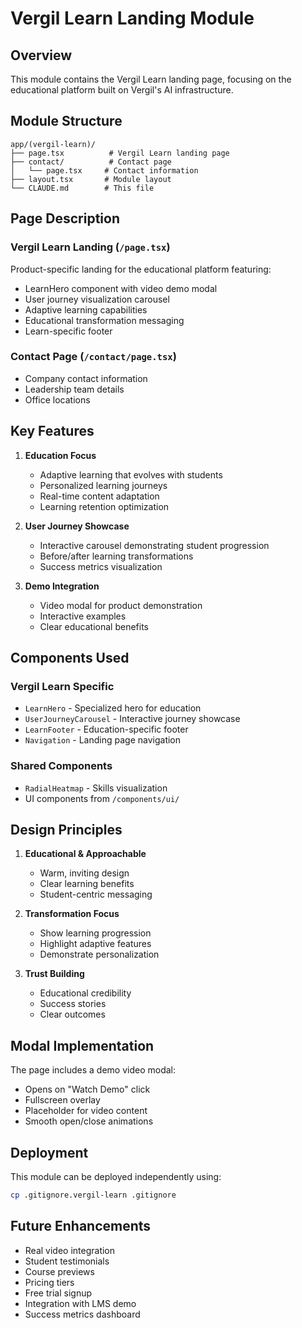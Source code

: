 # Vergil Learn Landing Module

## Overview

This module contains the Vergil Learn landing page, focusing on the educational platform built on Vergil's AI infrastructure.

## Module Structure

```
app/(vergil-learn)/
├── page.tsx          # Vergil Learn landing page
├── contact/          # Contact page
│   └── page.tsx     # Contact information
├── layout.tsx       # Module layout
└── CLAUDE.md        # This file
```

## Page Description

### Vergil Learn Landing (`/page.tsx`)
Product-specific landing for the educational platform featuring:
- LearnHero component with video demo modal
- User journey visualization carousel
- Adaptive learning capabilities
- Educational transformation messaging
- Learn-specific footer

### Contact Page (`/contact/page.tsx`)
- Company contact information
- Leadership team details
- Office locations

## Key Features

1. **Education Focus**
   - Adaptive learning that evolves with students
   - Personalized learning journeys
   - Real-time content adaptation
   - Learning retention optimization

2. **User Journey Showcase**
   - Interactive carousel demonstrating student progression
   - Before/after learning transformations
   - Success metrics visualization

3. **Demo Integration**
   - Video modal for product demonstration
   - Interactive examples
   - Clear educational benefits

## Components Used

### Vergil Learn Specific
- `LearnHero` - Specialized hero for education
- `UserJourneyCarousel` - Interactive journey showcase
- `LearnFooter` - Education-specific footer
- `Navigation` - Landing page navigation

### Shared Components
- `RadialHeatmap` - Skills visualization
- UI components from `/components/ui/`

## Design Principles

1. **Educational & Approachable**
   - Warm, inviting design
   - Clear learning benefits
   - Student-centric messaging

2. **Transformation Focus**
   - Show learning progression
   - Highlight adaptive features
   - Demonstrate personalization

3. **Trust Building**
   - Educational credibility
   - Success stories
   - Clear outcomes

## Modal Implementation

The page includes a demo video modal:
- Opens on "Watch Demo" click
- Fullscreen overlay
- Placeholder for video content
- Smooth open/close animations

## Deployment

This module can be deployed independently using:
```bash
cp .gitignore.vergil-learn .gitignore
```

## Future Enhancements

- Real video integration
- Student testimonials
- Course previews
- Pricing tiers
- Free trial signup
- Integration with LMS demo
- Success metrics dashboard